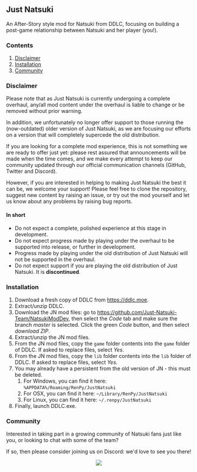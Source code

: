 ## Just Natsuki
An After-Story style mod for Natsuki from DDLC, focusing on building a post-game relationship between Natsuki and her player (you!).

### Contents
1. [Disclaimer](#disclaimer)
2. [Installation](#installation)
3. [Community](#community)

### Disclaimer

Please note that as Just Natsuki is currently undergoing a complete overhaul, any/all mod content under the overhaul is liable to change or be removed without prior warning.

In addition, we unfortunately no longer offer support to those running the (now-outdated) older version of Just Natsuki, as we are focusing our efforts on a version that will completely supercede the old distribution.

If you are looking for a complete mod experience, this is not something we are ready to offer just yet: please rest assured that announcements will be made when the time comes, and we make every attempt to keep our community updated through our official communication channels (GitHub, Twitter and Discord).

However, if you are interested in helping to making Just Natsuki the best it can be, we welcome your support!
Please feel free to clone the repository, suggest new content by raising an issue, or try out the mod yourself and let us know about any problems by raising bug reports.

#### In short

- Do not expect a complete, polished experience at this stage in development.
- Do not expect progress made by playing under the overhaul to be supported into release, or further in development.
- Progress made by playing under the old distribution of Just Natsuki will not be supported in the overhaul.
- Do not expect support if you are playing the old distribution of Just Natsuki. It is **discontinued**.

### Installation

1. Download a fresh copy of DDLC from https://ddlc.moe.
2. Extract/unzip DDLC.
3. Download the JN mod files: go to https://github.com/Just-Natsuki-Team/NatsukiModDev, then select the _Code_ tab and make sure the branch _master_ is selected. Click the green _Code_ button, and then select _download ZIP_.
4. Extract/unzip the JN mod files.
5. From the JN mod files, copy the `game` folder contents into the `game` folder of DDLC. If asked to replace files, select _Yes_.
6. From the JN mod files, copy the `lib` folder contents into the `lib` folder of DDLC. If asked to replace files, select _Yes_.
7. You may already have a persistent from the old version of JN - this must be deleted.
    1. For Windows, you can find it here: `%APPDATA%/Roaming/RenPy/JustNatsuki`
    2. For OSX, you can find it here: `~/Library/RenPy/JustNatsuki`
    3. For Linux, you can find it here: `~/.renpy/JustNatsuki`
8. Finally, launch DDLC.exe.

### Community

Interested in taking part in a growing community of Natsuki fans just like you, or looking to chat with some of the team?

If so, then please consider joining us on Discord: we'd love to see you there!
<br>
<p align="center">
    <a href="https://discord.gg/sFxdsCBh94">
        <img src="https://discordapp.com/api/guilds/930206430148063242/widget.png?style=banner4"/>
    </a>
</p>
